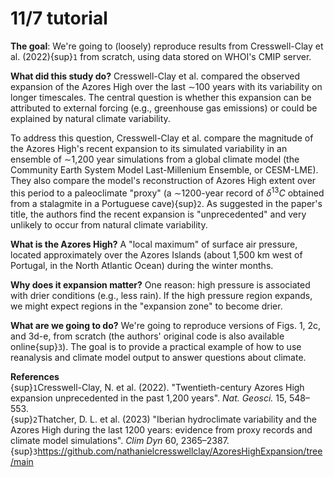 # 11/7 tutorial

__The goal__:  We're going to (loosely) reproduce results from Cresswell-Clay et al. (2022){sup}`1` from scratch, using data stored on WHOI's CMIP server. 

__What did this study do?__  Cresswell-Clay et al. compared the observed expansion of the Azores High over the last $\sim$100 years with its variability on longer timescales. The central question is whether this expansion can be attributed to external forcing (e.g., greenhouse gas emissions) or could be explained by natural climate variability.

To address this question, Cresswell-Clay et al. compare the magnitude of the Azores High's recent expansion to its simulated variability in an ensemble of $\sim$1,200 year simulations from a global climate model (the Community Earth System Model Last-Millenium Ensemble, or CESM-LME). They also compare the model's reconstruction of Azores High extent over this period to a paleoclimate "proxy" (a $\sim$1200-year record of $\delta^{13}C$ obtained from a stalagmite in a Portuguese cave){sup}`2`. As suggested in the paper's title, the authors find the recent expansion is "unprecedented" and very unlikely to occur from natural climate variability.

__What is the Azores High?__ A "local maximum" of surface air pressure, located approximately over the Azores Islands (about 1,500 km west of Portugal, in the North Atlantic Ocean) during the winter months. 

__Why does it expansion matter?__ One reason: high pressure is associated with drier conditions (e.g., less rain). If the high pressure region expands, we might expect regions in the "expansion zone" to become drier.

__What are we going to do?__ We're going to reproduce versions of Figs. 1, 2c, and 3d-e, from scratch (the authors' original code is also available online{sup}`3`). The goal is to provide a practical example of how to use reanalysis and climate model output to answer questions about climate. 

__References__  
{sup}`1`Cresswell-Clay, N. et al. (2022). "Twentieth-century Azores High expansion unprecedented in the past 1,200 years". *Nat. Geosci.* 15, 548–553.   
{sup}`2`Thatcher, D. L. et al. (2023) "Iberian hydroclimate variability and the Azores High during the last 1200 years: evidence from proxy records and climate model simulations". *Clim Dyn* 60, 2365–2387.  
{sup}`3`https://github.com/nathanielcresswellclay/AzoresHighExpansion/tree/main


```{tableofcontents}
```
